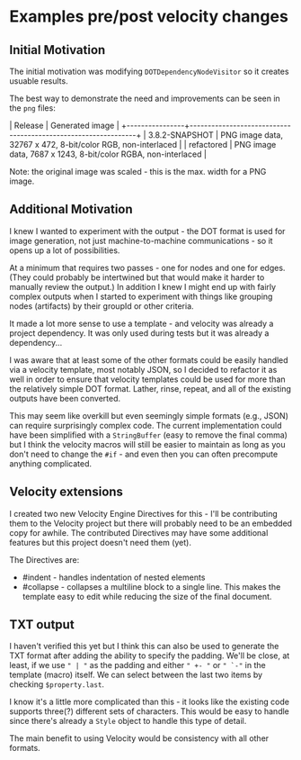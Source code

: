 # Examples pre/post velocity changes

## Initial Motivation

The initial motivation was modifying `DOTDependencyNodeVisitor` so it creates usuable results.

The best way to demonstrate the need and improvements can be seen in the `png` files:

| Release        | Generated image                                               |
+----------------+---------------------------------------------------------------+ 
| 3.8.2-SNAPSHOT | PNG image data, 32767 x 472, 8-bit/color RGB, non-interlaced  |
| refactored     | PNG image data, 7687 x 1243, 8-bit/color RGBA, non-interlaced |

Note: the original image was scaled - this is the max. width for a PNG image.

## Additional Motivation

I knew I wanted to experiment with the output - the DOT format is used for image generation,
not just machine-to-machine communications - so it opens up a lot of possibilities.

At a minimum that requires two passes - one for nodes and one for edges. (They could
probably be intertwined but that would make it harder to manually review the output.)
In addition I knew I might end up with fairly complex outputs when I started to experiment
with things like grouping nodes (artifacts) by their groupId or other criteria.

It made a lot more sense to use a template - and velocity was already a project
dependency. It was only used during tests but it was already a dependency...

I was aware that at least some of the other formats could be easily handled via a
velocity template, most notably JSON, so I decided to refactor it as well in order
to ensure that velocity templates could be used for more than the relatively simple
DOT format. Lather, rinse, repeat, and all of the existing outputs have been converted.

This may seem like overkill but even seemingly simple formats (e.g., JSON) can
require surprisingly complex code. The current implementation could have been
simplified with a `StringBuffer` (easy to remove the final comma) but I think the
velocity macros will still be easier to maintain as long as you don't need to
change the ```#if``` - and even then you can often precompute anything complicated.


## Velocity extensions

I created two new Velocity Engine Directives for this - I'll be contributing them
to the Velocity project but there will probably need to be an embedded copy for awhile.
The contributed Directives may have some additional features but this project doesn't
need them (yet).

The Directives are:

 - #indent - handles indentation of nested elements
 - #collapse - collapses a multiline block to a single line. This makes the template
   easy to edit while reducing the size of the final document.


## TXT output

I haven't verified this yet but I think this can also be used to generate the TXT
format after adding the ability to specify the padding. We'll be close, at least,
if we use ```" | "``` as the padding and either ```" +- "``` or ```" `-"``` in
the template (macro) itself. We can select between the last two items by checking
```$property.last```.

I know it's a little more complicated than this - it looks like the existing code
supports three(?) different sets of characters. This would be easy to handle since
there's already a ```Style``` object to handle this type of detail.

The main benefit to using Velocity would be consistency with all other formats.
